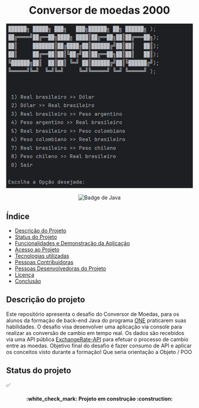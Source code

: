 <h1 align="center"> Conversor de moedas 2000 </h1>

![Interface do projeto conversor de moedas 2000](/assets/project-capa.png)


<p align="center">
<img src="https://img.shields.io/badge/java-%23ED8B00.svg?style=for-the-badge&logo=openjdk&logoColor=white" alt="Badge de Java"/>
</p>

## Índice 

* [Descrição do Projeto](#descrição-do-projeto)
* [Status do Projeto](#status-do-projeto)
* [Funcionalidades e Demonstração da Aplicação](#funcionalidades-e-demonstração-da-aplicação)
* [Acesso ao Projeto](#acesso-ao-projeto)
* [Tecnologias utilizadas](#tecnologias-utilizadas)
* [Pessoas Contribuidoras](#pessoas-contribuidoras)
* [Pessoas Desenvolvedoras do Projeto](#pessoas-desenvolvedoras)
* [Licença](#licença)
* [Conclusão](#conclusão)


## Descrição do projeto

Este repositório apresenta o desafio do Conversor de Moedas, para os alunos da formação de back-end Java do programa [ONE](https://www.oracle.com/br/education/oracle-next-education/) praticarem suas habilidades. O desafio visa desenvolver uma aplicação via console para realizar as conversão de cambio em tempo real. Os dados são recebidos via uma API pública [ExchangeRate-API](https://www.exchangerate-api.com/) para efetuar o processo de cambio entre as moedas.
Objetivo final do desafio é fazer consumo de API e aplicar os conceitos visto durante a formação! Que seria orientação a Objeto / POO

## Status do projeto 
:white_check_mark:
<h4 align="center"> 
    :white_check_mark:  Projeto em construção  :construction:
</h4>